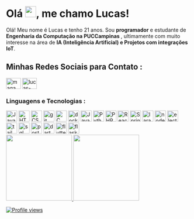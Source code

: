 <h1 align="left">Olá <img src="https://raw.githubusercontent.com/kaueMarques/kaueMarques/master/hi.gif" height="30px">, me chamo Lucas!</h1>

<p align="left"> 
      Olá! Meu nome é Lucas e tenho 21 anos. Sou <strong>programador</strong> e estudante de <strong>Engenharia da Computação na PUCCampinas </strong>, ultimamente com muito interesse na área de <strong>IA (Inteligência Artificial) e Projetos com integrações IoT</strong>.
</p>
<h2>Minhas Redes Sociais para Contato :</h2>
<p align="left">
<a href="https://www.instagram.com/maga_019_lucas/" target="blank"><img align="center" src="https://raw.githubusercontent.com/rahuldkjain/github-profile-readme-generator/master/src/images/icons/Social/instagram.svg" alt="maga_019_lucas" height="30" width="40" /></a>
<a href="https://www.linkedin.com/in/lucas-magaldi-2a3988222/" target="blank"><img align="center" src="https://raw.githubusercontent.com/rahuldkjain/github-profile-readme-generator/master/src/images/icons/Social/linked-in-alt.svg" alt="lucas-magaldi-2a3988222" height="30" width="40" /></a>
</p>

<div>
  <h3><strong>Linguagens e Tecnologias :</strong></h3>
  <img src="https://skillicons.dev/icons?i=js" alt="JavaScript" width="30" height="30">
  <img src="https://skillicons.dev/icons?i=html" alt="HTML" width="30" height="30">
  <img src="https://skillicons.dev/icons?i=css" alt="CSS" width="30" height="30">
  <img src="https://skillicons.dev/icons?i=git" alt="git" width="30" height="30">
  <img src="https://skillicons.dev/icons?i=c" alt="C" width="30" height="30">
  <img src="https://skillicons.dev/icons?i=docker" alt="docker" width="30" height="30">
  <img src="https://skillicons.dev/icons?i=java" alt="Java" width="30" height="30">
  <img src="https://skillicons.dev/icons?i=python" alt="Python" width="30" height="30">
  <img src="https://skillicons.dev/icons?i=php" alt="PHP" width="30" height="30">
  <img src="https://skillicons.dev/icons?i=react" alt="React" width="30" height="30">
  <img src="https://skillicons.dev/icons?i=spring" alt="Spring" width="30" height="30">
  <img src="https://skillicons.dev/icons?i=laravel" alt="laravel" width="30" height="30">
  <img src="https://skillicons.dev/icons?i=nodejs" alt="node" width="30" height="30">
  <img src="https://skillicons.dev/icons?i=electron" alt="electron" width="30" height="30">
  <img src="https://skillicons.dev/icons?i=tailwind" alt="tailwind" width="30" height="30">
  <img src="https://skillicons.dev/icons?i=mysql" alt="sql" width="30" height="30">
  <img src="https://skillicons.dev/icons?i=postgres" alt="postgres" width="30" height="30">
  <img src="https://skillicons.dev/icons?i=dart" alt="dart" width="30" height="30">
  <img src="https://skillicons.dev/icons?i=flutter" alt="flutter" width="30" height="30">
  <img src="https://skillicons.dev/icons?i=flask" alt="flask" width="30" height="30">
</div>

<div align="left">
  <a href="https://github.com/Magaldi2">
  <img height="180em" src="https://github-readme-stats.vercel.app/api?username=Magaldi2&theme=gotham&show_icons=true"/>
  <img height="180em" src="https://github-readme-stats.vercel.app/api/top-langs/?username=Magaldi2&layout=compact&theme=gotham"/>
</div>
    
<p align="left"> <img src="https://komarev.com/ghpvc/?username=Magaldi2&color=blueviolet" alt="Profile views" /> </p>




<!--
Here are some ideas to get you started:

- 🔭 I’m currently working on ...
- 🌱 I’m currently learning ...
- 👯 I’m looking to collaborate on ...
- 🤔 I’m looking for help with ...
- 💬 Ask me about ...
- 📫 How to reach me: ...


-->
